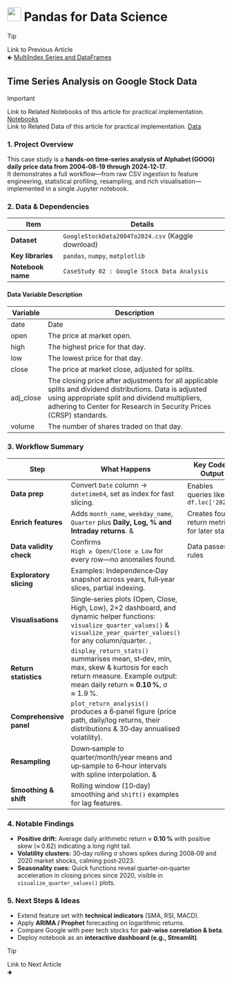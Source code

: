 # <picture><source srcset="https://pandas.pydata.org/static/img/pandas_mark_white.svg" type="image/webp"><img src="https://pandas.pydata.org/static/img/pandas_mark_white.svg" width="32" height="32"></picture> Pandas for Data Science

> [!TIP]  
> Link to Previous Article  
> 🡸 [MultiIndex Series and DataFrames](../../Pandas/Articles/119_multiindex_series_and_dataframes.md)

## Time Series Analysis on Google Stock Data

> [!IMPORTANT]  
> Link to Related Notebooks of this article for practical implementation.
> [Notebooks](../Notebooks/)  
> Link to Related Data of this article for practical implementation.
> [Data](../Data/)  


### 1. Project Overview  
This case study is a **hands‑on time‑series analysis of Alphabet (GOOG) daily price data from 2004‑08‑19 through 2024‑12‑17**.  
It demonstrates a full workflow—from raw CSV ingestion to feature engineering, statistical profiling, resampling, and rich visualisation—implemented in a single Jupyter notebook. 

### 2. Data & Dependencies  
| Item | Details |
|------|---------|
| **Dataset** | `GoogleStockData2004To2024.csv` (Kaggle download)  |
| **Key libraries** | `pandas`, `numpy`, `matplotlib` |
| **Notebook name** | `CaseStudy 02 : Google Stock Data Analysis` |

#### Data Variable Description
| Variable  | Description |
|-----------|-------------|
| date      | Date |
| open      | The price at market open. |
| high      | The highest price for that day. |
| low       | The lowest price for that day. |
| close     | The price at market close, adjusted for splits. |
| adj_close | The closing price after adjustments for all applicable splits and dividend distributions. Data is adjusted using appropriate split and dividend multipliers, adhering to Center for Research in Security Prices (CRSP) standards. |
| volume    | The number of shares traded on that day. |


### 3. Workflow Summary  

| Step | What Happens | Key Code / Output |
|------|--------------|-------------------|
| **Data prep** | Convert `Date` column → `datetime64`, set as index for fast slicing.  | Enables queries like `df.loc['2022']` |
| **Enrich features** | Adds `month_name`, `weekday_name`, `Quarter` plus **Daily, Log, % and Intraday returns**.  &  | Creates four return metrics for later stats |
| **Data validity check** | Confirms `High ≥ Open/Close ≥ Low` for every row—no anomalies found.  | Data passes all rules |
| **Exploratory slicing** | Examples: Independence‑Day snapshot across years, full‑year slices, partial indexing.  |
| **Visualisations** | Single‑series plots (Open, Close, High, Low), 2×2 dashboard, and dynamic helper functions:<br>`visualize_quarter_values()` & `visualize_year_quarter_values()` for any column/quarter. ,  |
| **Return statistics** | `display_return_stats()` summarises mean, st‑dev, min, max, skew & kurtosis for each return measure. Example output: mean daily return ≈ **0.10 %**, σ ≈ 1.9 %.  |
| **Comprehensive panel** | `plot_return_analysis()` produces a 6‑panel figure (price path, daily/log returns, their distributions & 30‑day annualised volatility).  |
| **Resampling** | Down‑sample to quarter/month/year means and up‑sample to 6‑hour intervals with spline interpolation.  &  |
| **Smoothing & shift** | Rolling window (10‑day) smoothing and `shift()` examples for lag features.  |

### 4. Notable Findings  

* **Positive drift:** Average daily arithmetic return ≈ **0.10 %** with positive skew (≈ 0.62) indicating a long right tail.   
* **Volatility clusters:** 30‑day rolling σ shows spikes during 2008‑09 and 2020 market shocks, calming post‑2023.   
* **Seasonality cues:** Quick functions reveal quarter‑on‑quarter acceleration in closing prices since 2020, visible in `visualize_quarter_values()` plots.   

### 5. Next Steps & Ideas  

* Extend feature set with **technical indicators** (SMA, RSI, MACD).  
* Apply **ARIMA / Prophet** forecasting on logarithmic returns.  
* Compare Google with peer tech stocks for **pair‑wise correlation & beta**.  
* Deploy notebook as an **interactive dashboard (e.g., Streamlit)**.


> [!TIP]  
> Link to Next Article  
> 🡺 []()